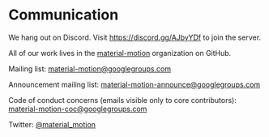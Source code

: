 # Communication

We hang out on Discord. Visit https://discord.gg/AJbyYDf to join the server.

All of our work lives in the [material-motion](https://github.com/material-motion) organization on GitHub.

Mailing list: material-motion@googlegroups.com

Announcement mailing list: material-motion-announce@googlegroups.com

Code of conduct concerns (emails visible only to core contributors): material-motion-coc@googlegroups.com

Twitter: [@material_motion](http://twitter.com/material_motion)
